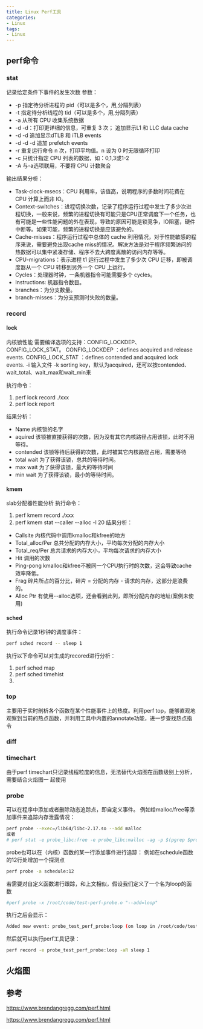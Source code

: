 ```yaml
---
title: Linux Perf工具
categories: 
- Linux
tags:
- Linux
---
```


## perf命令
### stat
记录给定条件下事件的发生次数
参数：
- -p    指定待分析进程的 pid（可以是多个，用,分隔列表）
- -t     指定待分析线程的 tid（可以是多个，用,分隔列表）
- -a    从所有 CPU 收集系统数据
- -d    -d：打印更详细的信息，可重复 3 次；
追加显示L1 和 LLC data cache
- -d -d 追加显示dTLB 和 iTLB events
- -d -d -d    追加 prefetch events
- -r     重复运行命令 n 次，打印平均值。n 设为 0 时无限循环打印
- -c    只统计指定 CPU 列表的数据，如：0,1,3或1-2
- -A   与-a选项联用，不要将 CPU 计数聚合

输出结果分析：
- Task-clock-msecs：CPU 利用率，该值高，说明程序的多数时间花费在 CPU 计算上而非 IO。
- Context-switches：进程切换次数，记录了程序运行过程中发生了多少次进程切换，一般来说，频繁的进程切换有可能只是CPU正常调度下一个任务，也有可能是一些性能问题的外在表现，导致的原因可能是锁竞争，IO阻塞，硬件中断等。如果可能，频繁的进程切换是应该避免的。
- Cache-misses：程序运行过程中总体的 cache 利用情况，对于性能敏感的程序来说，需要避免出现cache miss的情况。解决方法是对于程序频繁访问的热数据可以集中紧凑存储、程序不去大跨度离散的访问内存等等。
- CPU-migrations：表示进程 t1 运行过程中发生了多少次 CPU 迁移，即被调度器从一个 CPU 转移到另外一个 CPU 上运行。
- Cycles：处理器时钟，一条机器指令可能需要多个 cycles。
- Instructions: 机器指令数目。
- branches：为分支数量。
- branch-misses：为分支预测时失败的数量。

### record
#### lock
内核锁性能
需要编译选项的支持：CONFIG_LOCKDEP、CONFIG_LOCK_STAT。
CONFIG_LOCKDEP ：defines acquired and release events.
CONFIG_LOCK_STAT ：defines contended and acquired lock events.
-i     输入文件
-k    sorting key，默认为acquired，还可以按contended、wait_total、wait_max和wait_min来

执行命令：
1. perf lock record ./xxx
2. perf lock report

结果分析：
- Name      内核锁的名字
- aquired    该锁被直接获得的次数，因为没有其它内核路径占用该锁，此时不用等待。
- contended       该锁等待后获得的次数，此时被其它内核路径占用，需要等待
- total wait 为了获得该锁，总共的等待时间。
- max wait 为了获得该锁，最大的等待时间
- min wait  为了获得该锁，最小的等待时间。

#### kmem
slab分配器性能分析
执行命令：
1. perf kmem record ./xxx
2. perf kmem stat --caller --alloc -l 20
结果分析：
- Callsite    内核代码中调用kmalloc和kfree的地方
- Total_alloc/Per       总共分配的内存大小，平均每次分配的内存大小
- Total_req/Per  总共请求的内存大小，平均每次请求的内存大小
- Hit   调用的次数
- Ping-pong      kmalloc和kfree不被同一个CPU执行时的次数，这会导致cache效率降低。
- Frag 碎片所占的百分比，碎片 = 分配的内存 - 请求的内存，这部分是浪费的。
- Alloc Ptr 有使用--alloc选项，还会看到此列，即所分配内存的地址(案例未使用)

#### sched
执行命令记录1秒钟的调度事件：
```bash
perf sched record -- sleep 1
```
执行以下命令可以对生成的recored进行分析：
1. perf sched map
2. perf sched timehist
3. 
### top
主要用于实时剖析各个函数在某个性能事件上的热度。利用perf top，能够直观地观察到当前的热点函数，并利用工具中内置的annotate功能，进一步查找热点指令

### diff

### timechart

由于perf timechart只记录线程粒度的信息，无法替代火焰图在函数级别上分析，需要结合火焰图一
起使用

### probe
可以在程序中添加或者删除动态追踪点，即自定义事件。
例如给malloc/free等添加事件来追踪内存泄露情况：
```bash
perf probe --exec=/lib64/libc-2.17.so --add malloc
或者
# perf stat -e probe_libc:free -e probe_libc:malloc -ag -p $(pgrep $process_name$) sleep 4
```

probe也可以在（内核）函数的某一行添加事件进行追踪：
例如在schedule函数的12行处增加一个探测点
```bash
perf probe -a schedule:12
```

若需要对自定义函数进行跟踪，和上文相似，假设我们定义了一个名为loop的函数
```bash
#perf probe -x /root/code/test-perf-probe.o "--add=loop"
```
执行之后会显示：
```bash
Added new event: probe_test_perf_probe:loop (on loop in /root/code/test_perf_probe.o)
```
然后就可以执行perf工具记录：
```bash
perf record -e probe_test_perf_probe:loop -aR sleep 1
```

## 火焰图

## 参考

https://www.brendangregg.com/perf.html

https://www.brendangregg.com/perf.html

